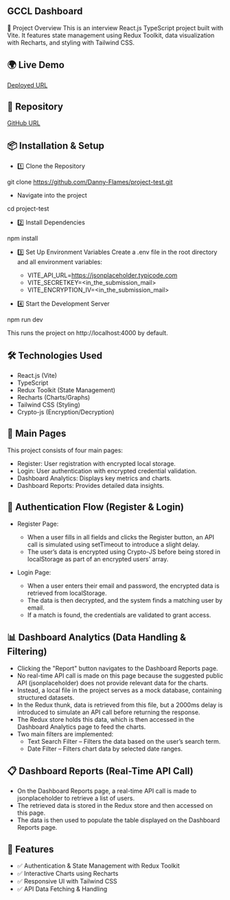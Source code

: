 
## GCCL Dashboard
🚀 Project Overview
This is an interview React.js TypeScript project built with Vite. It features state management using Redux Toolkit, data visualization with Recharts, and styling with Tailwind CSS.

## 🌍 Live Demo
[Deployed URL](https://gems-dashboard.vercel.app/auth/login)

## 📂 Repository
[GitHub URL](https://github.com/Danny-Flames/project-test.git)

## 📦 Installation & Setup
- 1️⃣ Clone the Repository

git clone https://github.com/Danny-Flames/project-test.git

- Navigate into the project

cd project-test

- 2️⃣ Install Dependencies

npm install

- 3️⃣ Set Up Environment Variables
Create a .env file in the root directory and all environment variables:

    - VITE_API_URL=https://jsonplaceholder.typicode.com
    - VITE_SECRETKEY=<in_the_submission_mail>
    - VITE_ENCRYPTION_IV=<in_the_submission_mail>

- 4️⃣ Start the Development Server

npm run dev

This runs the project on http://localhost:4000 by default.

## 🛠️ Technologies Used
- React.js (Vite)
- TypeScript
- Redux Toolkit (State Management)
- Recharts (Charts/Graphs)
- Tailwind CSS (Styling)
- Crypto-js (Encryption/Decryption)

## 📌 Main Pages
This project consists of four main pages:

- Register: User registration with encrypted local storage.
- Login: User authentication with encrypted credential validation.
- Dashboard Analytics: Displays key metrics and charts.
- Dashboard Reports: Provides detailed data insights.

## 🔐 Authentication Flow (Register & Login)
- Register Page:
    - When a user fills in all fields and clicks the Register button, an API call is simulated using setTimeout to introduce a slight delay.
    - The user’s data is encrypted using Crypto-JS before being stored in localStorage as part of an encrypted users' array.

- Login Page:
    - When a user enters their email and password, the encrypted data is retrieved from localStorage.
    - The data is then decrypted, and the system finds a matching user by email.
    - If a match is found, the credentials are validated to grant access.

## 📊 Dashboard Analytics (Data Handling & Filtering)
- Clicking the "Report" button navigates to the Dashboard Reports page.
- No real-time API call is made on this page because the suggested public API (jsonplaceholder) does not provide relevant data for the charts.
- Instead, a local file in the project serves as a mock database, containing structured datasets.
- In the Redux thunk, data is retrieved from this file, but a 2000ms delay is introduced to simulate an API call before returning the response.
- The Redux store holds this data, which is then accessed in the Dashboard Analytics page to feed the charts.
- Two main filters are implemented:
    - Text Search Filter – Filters the data based on the user’s search term.
    - Date Filter – Filters chart data by selected date ranges.

## 📋 Dashboard Reports (Real-Time API Call)
- On the Dashboard Reports page, a real-time API call is made to jsonplaceholder to retrieve a list of users.
- The retrieved data is stored in the Redux store and then accessed on this page.
- The data is then used to populate the table displayed on the Dashboard Reports page.

## 📌 Features
- ✅ Authentication & State Management with Redux Toolkit
- ✅ Interactive Charts using Recharts
- ✅ Responsive UI with Tailwind CSS
- ✅ API Data Fetching & Handling